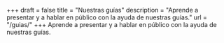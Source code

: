 +++
draft 			= false
title 			= "Nuestras guías"
description		= "Aprende a presentar y a hablar en público con la ayuda de nuestras guías."
url		 		= "/guias/"
+++
Aprende a presentar y a hablar en público con la ayuda de nuestras guías.